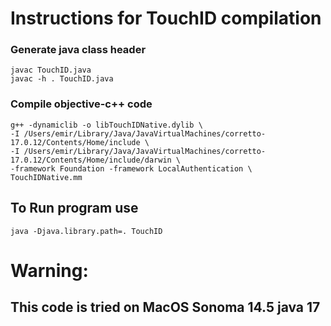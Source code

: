 # Instructions for TouchID compilation

### Generate java class header
````
javac TouchID.java
javac -h . TouchID.java
````

### Compile objective-c++ code
````
g++ -dynamiclib -o libTouchIDNative.dylib \
-I /Users/emir/Library/Java/JavaVirtualMachines/corretto-17.0.12/Contents/Home/include \
-I /Users/emir/Library/Java/JavaVirtualMachines/corretto-17.0.12/Contents/Home/include/darwin \
-framework Foundation -framework LocalAuthentication \
TouchIDNative.mm
````
## To Run program use 
````
java -Djava.library.path=. TouchID
````

# Warning:
## This code is tried on MacOS Sonoma 14.5 java 17 
